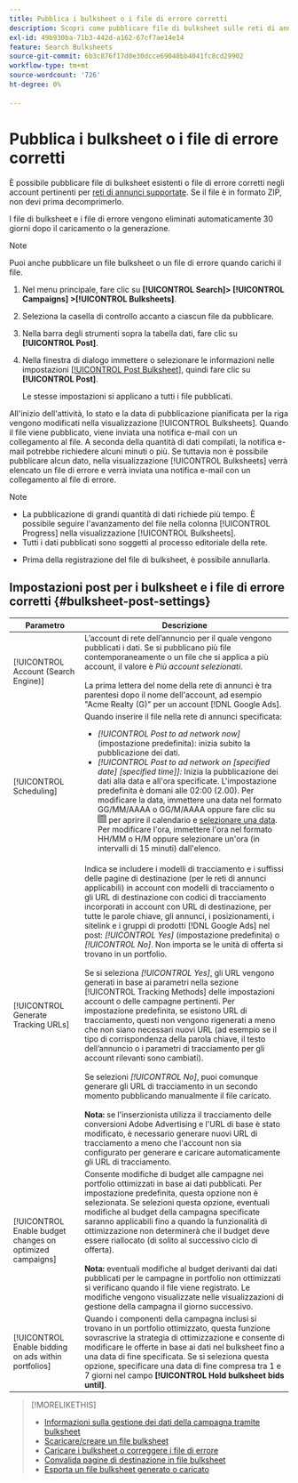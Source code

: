 ```yaml
---
title: Pubblica i bulksheet o i file di errore corretti
description: Scopri come pubblicare file di bulksheet sulle reti di annunci.
exl-id: 49b930ba-71b3-442d-a162-67cf7ae14e14
feature: Search Bulksheets
source-git-commit: 6b3c876f17d0e30dcce69048bb4041fc8cd29902
workflow-type: tm+mt
source-wordcount: '726'
ht-degree: 0%

---
```


# Pubblica i bulksheet o i file di errore corretti

È possibile pubblicare file di bulksheet esistenti o file di errore corretti negli account pertinenti per [reti di annunci supportate](bulksheet-about.md#bulksheet-functionality-by-network). Se il file è in formato ZIP, non devi prima decomprimerlo.

I file di bulksheet e i file di errore vengono eliminati automaticamente 30 giorni dopo il caricamento o la generazione.

>[!NOTE]
>Puoi anche pubblicare un file bulksheet o un file di errore quando carichi il file.

1. Nel menu principale, fare clic su **[!UICONTROL Search]> [!UICONTROL Campaigns] >[!UICONTROL Bulksheets]**.

1. Seleziona la casella di controllo accanto a ciascun file da pubblicare.

1. Nella barra degli strumenti sopra la tabella dati, fare clic su **[!UICONTROL Post]**.

1. Nella finestra di dialogo immettere o selezionare le informazioni nelle impostazioni [[!UICONTROL Post Bulksheet]](#bulksheet-post-settings), quindi fare clic su **[!UICONTROL Post]**.

   Le stesse impostazioni si applicano a tutti i file pubblicati.

All&#39;inizio dell&#39;attività, lo stato e la data di pubblicazione pianificata per la riga vengono modificati nella visualizzazione [!UICONTROL Bulksheets]. Quando il file viene pubblicato, viene inviata una notifica e-mail con un collegamento al file. A seconda della quantità di dati compilati, la notifica e-mail potrebbe richiedere alcuni minuti o più. Se tuttavia non è possibile pubblicare alcun dato, nella visualizzazione [!UICONTROL Bulksheets] verrà elencato un file di errore e verrà inviata una notifica e-mail con un collegamento al file di errore.

>[!NOTE]
>
>* La pubblicazione di grandi quantità di dati richiede più tempo. È possibile seguire l&#39;avanzamento del file nella colonna [!UICONTROL Progress] nella visualizzazione [!UICONTROL Bulksheets].
>* Tutti i dati pubblicati sono soggetti al processo editoriale della rete.
* Prima della registrazione del file di bulksheet, è possibile annullarla.

## Impostazioni post per i bulksheet e i file di errore corretti {#bulksheet-post-settings}

| Parametro | Descrizione |
|----|----|
| [!UICONTROL Account (Search Engine)] | L’account di rete dell’annuncio per il quale vengono pubblicati i dati. Se si pubblicano più file contemporaneamente o un file che si applica a più account, il valore è <i>Più account selezionati</i>.<br><br>La prima lettera del nome della rete di annunci è tra parentesi dopo il nome dell&#39;account, ad esempio &quot;Acme Realty (G)&quot; per un account [!DNL Google Ads]. |
| [!UICONTROL Scheduling] | Quando inserire il file nella rete di annunci specificata:<ul><li><i>[!UICONTROL Post to ad network now]</i> (impostazione predefinita): inizia subito la pubblicazione dei dati.</li><li><i>[!UICONTROL Post to ad network on \[specified date\] \[specified time\]]:</i> Inizia la pubblicazione dei dati alla data e all&#39;ora specificate. L&#39;impostazione predefinita è domani alle 02:00 (2.00). Per modificare la data, immettere una data nel formato GG/MM/AAAA o GG/M/AAAA oppure fare clic su ![Calendario](/help/search-social-commerce/assets/calendar.png "Calendario") per aprire il calendario e [selezionare una data](/help/search-social-commerce/common-tasks/navigation-editing-selection/calendar.md). Per modificare l&#39;ora, immettere l&#39;ora nel formato HH/MM o H/M oppure selezionare un&#39;ora (in intervalli di 15 minuti) dall&#39;elenco.</li></ul> |
| [!UICONTROL Generate Tracking URLs] | Indica se includere i modelli di tracciamento e i suffissi delle pagine di destinazione (per le reti di annunci applicabili) in account con modelli di tracciamento o gli URL di destinazione con codici di tracciamento incorporati in account con URL di destinazione, per tutte le parole chiave, gli annunci, i posizionamenti, i sitelink e i gruppi di prodotti [!DNL Google Ads] nel post: <i>[!UICONTROL Yes]</i> (impostazione predefinita) o <i>[!UICONTROL No]</i>. Non importa se le unità di offerta si trovano in un portfolio.<br><br>Se si seleziona <i>[!UICONTROL Yes]</i>, gli URL vengono generati in base ai parametri nella sezione [!UICONTROL Tracking Methods] delle impostazioni account o delle campagne pertinenti. Per impostazione predefinita, se esistono URL di tracciamento, questi non vengono rigenerati a meno che non siano necessari nuovi URL (ad esempio se il tipo di corrispondenza della parola chiave, il testo dell’annuncio o i parametri di tracciamento per gli account rilevanti sono cambiati).<br><br>Se selezioni <i>[!UICONTROL No]</i>, puoi comunque generare gli URL di tracciamento in un secondo momento pubblicando manualmente il file caricato.<br><br><b>Nota:</b> se l&#39;inserzionista utilizza il tracciamento delle conversioni Adobe Advertising e l&#39;URL di base è stato modificato, è necessario generare nuovi URL di tracciamento a meno che l&#39;account non sia configurato per generare e caricare automaticamente gli URL di tracciamento. |
| [!UICONTROL Enable budget changes on optimized campaigns] | Consente modifiche di budget alle campagne nei portfolio ottimizzati in base ai dati pubblicati. Per impostazione predefinita, questa opzione non è selezionata. Se selezioni questa opzione, eventuali modifiche al budget della campagna specificate saranno applicabili fino a quando la funzionalità di ottimizzazione non determinerà che il budget deve essere riallocato (di solito al successivo ciclo di offerta).<br><br><b>Nota:</b> eventuali modifiche al budget derivanti dai dati pubblicati per le campagne in portfolio non ottimizzati si verificano quando il file viene registrato. Le modifiche vengono visualizzate nelle visualizzazioni di gestione della campagna il giorno successivo. |
| [!UICONTROL Enable bidding on ads within portfolios] | Quando i componenti della campagna inclusi si trovano in un portfolio ottimizzato, questa funzione sovrascrive la strategia di ottimizzazione e consente di modificare le offerte in base ai dati nel bulksheet fino a una data di fine specificata. Se si seleziona questa opzione, specificare una data di fine compresa tra 1 e 7 giorni nel campo **[!UICONTROL Hold bulksheet bids until]**. |

>[!MORELIKETHIS]
>
>* [Informazioni sulla gestione dei dati della campagna tramite bulksheet](bulksheet-about.md)
>* [Scaricare/creare un file bulksheet](bulksheet-download.md)
>* [Caricare i bulksheet o correggere i file di errore](bulksheet-upload.md)
>* [Convalida pagine di destinazione in file bulksheet](bulksheet-validate-landing-pages.md)
>* [Esporta un file bulksheet generato o caricato](bulksheet-export.md)

